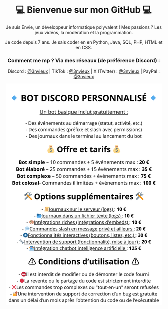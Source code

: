 <div align="center">

# 💻 Bienvenue sur mon GitHub 💻
<p>Je suis Envie, un développeur informatique polyvalent ! Mes passions ? Les jeux vidéos, la modération et la programmation.</p>
<p>Je code depuis 7 ans. Je sais coder en en Python, Java, SQL, PHP, HTML et en CSS.</p>
<h3>Comment me mp ? Via mes réseaux (de préférence Discord) :</h3>

Discord : [@3nvieux](https://github.com/3nvieux) | TikTok : [@3nvieux](https://tiktok.com/@3nvieux) | X (Twitter) : [@3nvieux](https://x.com/3nvieux) | PayPal : [@3nvieux](https://paypal.me/3nvieux)

<img src="tarifs.png" width="500">

</div>
